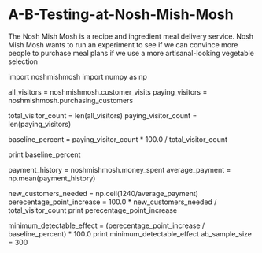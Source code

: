 # A-B-Testing-at-Nosh-Mish-Mosh
The Nosh Mish Mosh is a recipe and ingredient meal delivery service. Nosh Mish Mosh wants to run an experiment to see if we can convince more people to purchase meal plans if we use a more artisanal-looking vegetable selection


import noshmishmosh
import numpy as np

all_visitors = noshmishmosh.customer_visits
paying_visitors = noshmishmosh.purchasing_customers

total_visitor_count = len(all_visitors)
paying_visitor_count = len(paying_visitors)

baseline_percent = paying_visitor_count * 100.0 / total_visitor_count 

print baseline_percent

payment_history = noshmishmosh.money_spent
average_payment = np.mean(payment_history)

new_customers_needed = np.ceil(1240/average_payment)
perecentage_point_increase = 100.0 * new_customers_needed / total_visitor_count
print perecentage_point_increase

minimum_detectable_effect = (perecentage_point_increase / baseline_percent) * 100.0
print minimum_detectable_effect
ab_sample_size = 300
